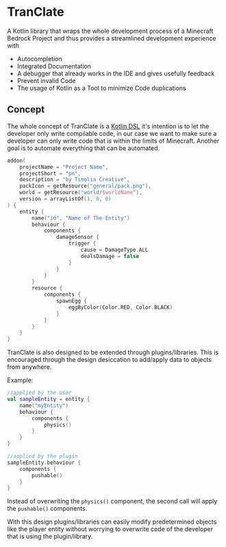 # TranClate

A Kotlin library that wraps the whole development process of a Minecraft Bedrock Project and thus provides
a streamlined development experience with

- Autocompletion
- Integrated Documentation
- A debugger that already works in the IDE and gives usefully feedback
- Prevent invalid Code
- The usage of Kotlin as a Tool to minimize Code duplications 

## Concept

The whole concept of TranClate is a [Kotlin DSL](https://kotlinlang.org/docs/type-safe-builders.html) it's intention is
to let the developer only write compilable code, in our case we want to make sure a developer can only write code that
is within the limits of Minecraft. Another goal is to automate everything that can be automated.

````kotlin
addon(
    projectName = "Project Name",
    projectShort = "pn",
    description = "by Timolia Creative",
    packIcon = getResource("general/pack.png"),
    world = getResource("world/$worldName"),
    version = arrayListOf(1, 0, 0)
) {
    entity {
        name("id", "Name of The Entity")
        behaviour {
            components {
                damageSensor {
                    trigger {
                        cause = DamageType.ALL
                        dealsDamage = false
                    }
                }
            }
        }
        resource {
            components {
                spawnEgg {
                    eggByColor(Color.RED, Color.BLACK)
                }
            }
        }
    }
}
````

TranClate is also designed to be extended through plugins/libraries. This is 
encouraged through the design desiccation to add/apply data to objects from anywhere.

Example:

```kotlin
//applied by the user
val sampleEntity = entity {
    name("myEntity")
    behaviour {
        components {
            physics()
        }
    }
}

//applied by the plugin
sampleEntity.behaviour {
    components {
        pushable()
    }
}
```

Instead of overwriting the `physics()` component, the second call will apply the `pushable()` components.

With this design plugins/libraries can easily modify predetermined objects like the player entity without
worrying to overwrite code of the developer that is using the plugin/library.
